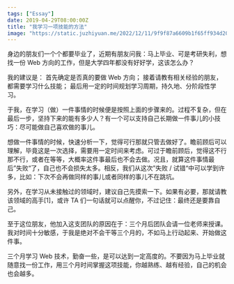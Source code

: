 ```yaml
---
tags: ["Essay"]
date: 2019-04-29T08:00:00Z
title: "我学习一项技能的方法"
image: "https://static.juzhiyuan.me/2022/12/11/9f9f87a6609b1f65ff934d2080a0bcca.png?format=webp"
---
```


身边的朋友们一个个都要毕业了，近期有朋友问我：马上毕业、可是考研失利，想找一份 Web 方向的工作，但是大学四年都没有好好学，这该怎么办？

我的建议是： 首先确定是否真的要做 Web 方向； 接着请教有相关经验的朋友，都需要学习什么技能； 最后用一定的时间规划学习周期，持久地、分阶段性学习。

于我，在学习（做）一件事情的时候便是按照上面的步骤来的。过程不复杂，但在最后一步，坚持下来的能有多少人？有一个可以支持自己长期做一件事儿的小技巧：尽可能做自己喜欢做的事儿。

想做一件事情的时候，快速分析一下，觉得可行那就只管去做好了。瞻前顾后可以理解，毕竟这是一次选择，需要用一定时间来考虑。可过于瞻前顾后，觉得这不行那不行，或者在等等，大概率这件事最后也不会去做。况且，就算这件事情最后”失败“了，自己也不会损失太多。相反，我们从这次”失败 / 试错“中可以学到许多，比如：下次不会再做同样的事儿或者同样的事儿不在跳坑。

另外，在学习从未接触过的领域时，建议自己先摸索一下。如果有必要，那就请教该领域的高手[1]，或许 TA 们一句话就可以点醒你，不过记住：最终还是要靠自己。

至于这位朋友，他加入这支团队的原因在于：三个月后团队会请一位老师来授课。我对时间十分敏感，于我是绝对不会干等三个月的，不如马上行动起来、开始做这件事。

三个月学习 Web 技术，勤奋一些，是可以达到一定高度的。不要因为马上毕业就随意找一份工作，用三个月时间掌握这项技能，你越熟练、越有经验，自己的机会也会越多。

